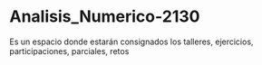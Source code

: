 # Analisis_Numerico-2130
Es un espacio donde estarán consignados los talleres, ejercicios, participaciones, parciales, retos
